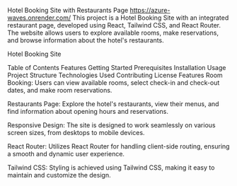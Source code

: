 Hotel Booking Site with Restaurants Page
https://azure-waves.onrender.com/
This project is a Hotel Booking Site with an integrated restaurant page, developed using React, Tailwind CSS, and React Router. The website allows users to explore available rooms, make reservations, and browse information about the hotel's restaurants.

Hotel Booking Site

Table of Contents
Features
Getting Started
Prerequisites
Installation
Usage
Project Structure
Technologies Used
Contributing
License
Features
Room Booking: Users can view available rooms, select check-in and check-out dates, and make room reservations.

Restaurants Page: Explore the hotel's restaurants, view their menus, and find information about opening hours and reservations.

Responsive Design: The site is designed to work seamlessly on various screen sizes, from desktops to mobile devices.

React Router: Utilizes React Router for handling client-side routing, ensuring a smooth and dynamic user experience.

Tailwind CSS: Styling is achieved using Tailwind CSS, making it easy to maintain and customize the design.
